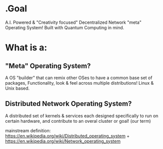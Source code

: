 # .Goal
A.I. Powered & "Creativity focused" Decentralized Network "meta" Operating System! Built with Quantum Computing in mind.

# What is a:
## "Meta" Operating System?
A OS "builder" that can remix other OSes to have a common base set of packages, Functionality, look & feel across multiple distributions!
Linux & Unix based.

## Distributed Network Operating System?
A distributed set of kernels & services each designed specifically to run on certain hardware, and contribute to an overal cluster or goal! (our term)

mainstream definition:  
https://en.wikipedia.org/wiki/Distributed_operating_system
+
https://en.wikipedia.org/wiki/Network_operating_system
